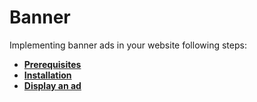 # Banner

Implementing banner ads in your website following steps:

* ****[**Prerequisites**](../../get-started/prerequisites.md)****
* ****[**Installation**](../../get-started/installation.md)****
* ****[**Display an ad**](display-an-ad.md)****
